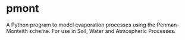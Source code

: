 # pmont
A Python program to model evaporation processes using the Penman-Monteith scheme.
For use in Soil, Water and Atmospheric Processes. 
